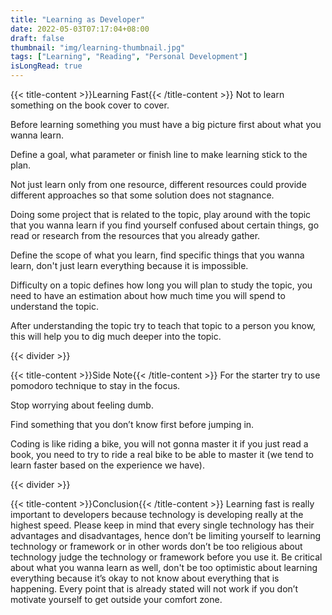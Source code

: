 ```yaml
---
title: "Learning as Developer"
date: 2022-05-03T07:17:04+08:00
draft: false
thumbnail: "img/learning-thumbnail.jpg"
tags: ["Learning", "Reading", "Personal Development"]
isLongRead: true
---
```


{{< title-content >}}Learning Fast{{< /title-content >}}
Not to learn something on the book cover to cover.

Before learning something you must have a big picture first about what you wanna learn.

Define a goal, what parameter or finish line to make learning stick to the plan.

Not just learn only from one resource, different resources could provide different approaches so that some solution does not stagnance.

Doing some project that is related to the topic, play around with the topic that you wanna learn if you find yourself confused about certain things, go read or research from the resources that you already gather.

Define the scope of what you learn, find specific things that you wanna learn, don't just learn everything because it is impossible.

Difficulty on a topic defines how long you will plan to study the topic, you need to have an estimation about how much time you will spend to understand the topic.

After understanding the topic try to teach that topic to a person you know, this will help you to dig much deeper into the topic.

{{< divider >}}

{{< title-content >}}Side Note{{< /title-content >}}
For the starter try to use pomodoro technique to stay in the focus.

Stop worrying about feeling dumb.

Find something that you don’t know first before jumping in.

Coding is like riding a bike, you will not gonna master it if you just read a book, you need to try to ride a real bike to be able to master it (we tend to learn faster based on the experience we have).

{{< divider >}}

{{< title-content >}}Conclusion{{< /title-content >}}
Learning fast is really important to developers because technology is developing really at the highest speed. Please keep in mind that every single technology has their advantages and disadvantages, hence don’t be limiting yourself to learning technology or framework or in other words don’t be too religious about technology judge the technology or framework before you use it. Be critical about what you wanna learn as well, don't be too optimistic about learning everything because it’s okay to not know about everything that is happening. Every point that is already stated will not work if you don’t motivate yourself to get outside your comfort zone.
